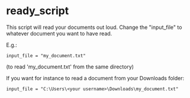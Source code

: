 # ready_script

This script will read your documents out loud.
Change the "input_file" to whatever document you want to have read.

E.g.:

    input_file = "my_document.txt"

(to read 'my_document.txt' from the same directory)



If you want for instance to read a document from your Downloads folder:

    input_file = "C:\Users\<your username>\Downloads\my_document.txt"
